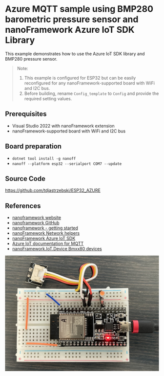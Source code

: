 ﻿# Azure MQTT sample using BMP280 barometric pressure sensor and nanoFramework Azure IoT SDK Library

This example demonstrates how to use the Azure IoT SDK library and BMP280 pressure sensor.
> Note:  
> 1. This example is configured for ESP32 but can be easily reconfigured for any nanoFramework-supported board with WiFi and I2C bus.
> 1. Before building, rename `Config_template` to `Config` and provide the required setting values.

## Prerequisites
* Visual Studio 2022 with nanoFramework extension
* nanoFramework-supported board with WiFi and I2C bus

## Board preparation
* `dotnet tool install -g nanoff`
* `nanoff --platform esp32 --serialport COM7 --update`

## Source Code
https://github.com/tdjastrzebski/ESP32_AZURE

## References
* [nanoframework website](https://www.nanoframework.net)
* [nanoframework GitHub](https://github.com/nanoframework)
* [nanoframework - getting started](https://docs.nanoframework.net/content/getting-started-guides/getting-started-managed.html)
* [nanoFramework Network helpers](https://github.com/nanoframework/System.Device.Wifi)
* [nanoFramework Azure IoT SDK](https://github.com/nanoframework/nanoFramework.Azure.Devices)
* [Azure IoT documentation for MQTT](https://docs.microsoft.com/en-us/azure/iot-hub/iot-hub-mqtt-support)
* [nanoFramework.IoT.Device Bmxx80 devices](https://github.com/nanoframework/nanoFramework.IoT.Device/tree/develop/devices/Bmxx80)

![](image.jpg)